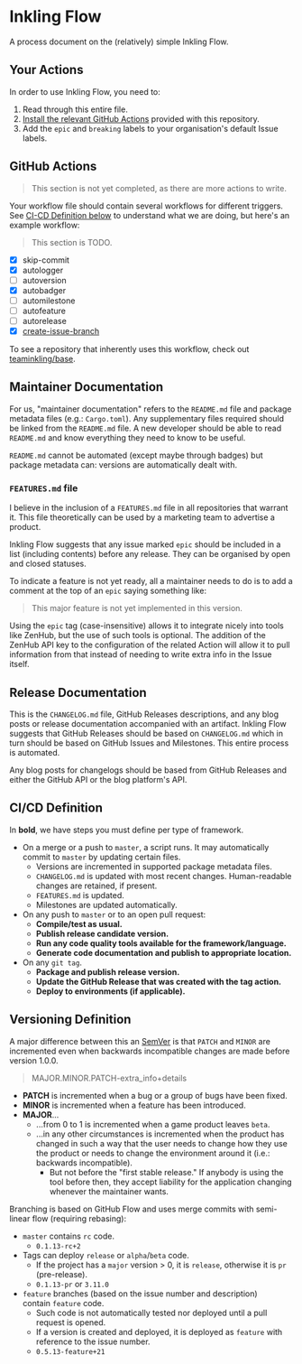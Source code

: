 # Inkling Flow

A process document on the (relatively) simple Inkling Flow.

## Your Actions

In order to use Inkling Flow, you need to:

1. Read through this entire file.
2. [Install the relevant GitHub Actions](#github-actions) provided with this repository.
3. Add the `epic` and `breaking` labels to your organisation's default Issue labels.

## GitHub Actions

> This section is not yet completed, as there are more actions to write.

Your workflow file should contain several workflows for different triggers. See [CI-CD Definition below](#cicd-definition) to understand what we are doing, but here's an example workflow:

> This section is TODO.

- [x] skip-commit
- [x] autologger
- [ ] autoversion
- [x] autobadger
- [ ] automilestone
- [ ] autofeature
- [ ] autorelease
- [x] [create-issue-branch](https://github.com/apps/create-issue-branch)

To see a repository that inherently uses this workflow, check out [teaminkling/base](https://github.com/teaminkling/base).

## Maintainer Documentation

For us, "maintainer documentation" refers to the `README.md` file and package metadata files (e.g.: `Cargo.toml`). Any supplementary files required should be linked from the `README.md` file. A new developer should be able to read `README.md` and know everything they need to know to be useful.

`README.md` cannot be automated (except maybe through badges) but package metadata can: versions are automatically dealt with.

### `FEATURES.md` file

I believe in the inclusion of a `FEATURES.md` file in all repositories that warrant it. This file theoretically can be used by a marketing team to advertise a product.

Inkling Flow suggests that any issue marked `epic` should be included in a list (including contents) before any release. They can be organised by open and closed statuses.

To indicate a feature is not yet ready, all a maintainer needs to do is to add a comment at the top of an `epic` saying something like:

> This major feature is not yet implemented in this version.

Using the `epic` tag (case-insensitive) allows it to integrate nicely into tools like ZenHub, but the use of such tools is optional. The addition of the ZenHub API key to the configuration of the related Action will allow it to pull information from that instead of needing to write extra info in the Issue itself.

## Release Documentation

This is the `CHANGELOG.md` file, GitHub Releases descriptions, and any blog posts or release documentation accompanied with an artifact. Inkling Flow suggests that GitHub Releases should be based on `CHANGELOG.md` which in turn should be based on GitHub Issues and Milestones. This entire process is automated.

Any blog posts for changelogs should be based from GitHub Releases and either the GitHub API or the blog platform's API.

## CI/CD Definition

In **bold**, we have steps you must define per type of framework.

- On a merge or a push to `master`, a script runs. It may automatically commit to `master` by updating certain files.
  - Versions are incremented in supported package metadata files.
  - `CHANGELOG.md` is updated with most recent changes. Human-readable changes are retained, if present.
  - `FEATURES.md` is updated.
  - Milestones are updated automatically.
- On any push to `master` or to an open pull request:
  - **Compile/test as usual.**
  - **Publish release candidate version.**
  - **Run any code quality tools available for the framework/language.**
  - **Generate code documentation and publish to appropriate location.**
- On any `git tag`.
  - **Package and publish release version.**
  - **Update the GitHub Release that was created with the tag action.**
  - **Deploy to environments (if applicable).**

## Versioning Definition

A major difference between this an [SemVer](https://semver.org/) is that `PATCH` and `MINOR` are incremented even when backwards incompatible changes are made before version 1.0.0.

> MAJOR.MINOR.PATCH-extra_info+details

- **PATCH** is incremented when a bug or a group of bugs have been fixed.
- **MINOR** is incremented when a feature has been introduced.
- **MAJOR**...
  - ...from 0 to 1 is incremented when a game product leaves `beta`.
  - ...in any other circumstances is incremented when the product has changed in such a way that the user needs to change how they use the product or needs to change the environment around it (i.e.: backwards incompatible).
    - But not before the "first stable release." If anybody is using the tool before then, they accept liability for the application changing whenever the maintainer wants.

Branching is based on GitHub Flow and uses merge commits with semi-linear flow (requiring rebasing):

- `master` contains `rc` code.
  - `0.1.13-rc+2`
- Tags can deploy `release` or `alpha`/`beta` code.
  - If the project has a `major` version > 0, it is `release`, otherwise it is `pr` (pre-release).
  - `0.1.13-pr` or `3.11.0`
- `feature` branches (based on the issue number and description) contain `feature` code.
  - Such code is not automatically tested nor deployed until a pull request is opened.
  - If a version is created and deployed, it is deployed as `feature` with reference to the issue number.
  - `0.5.13-feature+21`
